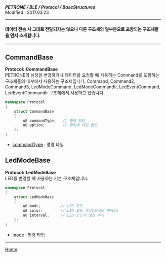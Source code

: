 ***PETRONE / BLE / Protocol / BaseStructures***<br>
Modified : 2017.03.23

---

#### 데이터 전송 시 그대로 전달되지는 않으나 다른 구조체의 일부분으로 포함되는 구조체들을 먼저 소개합니다.

---

**CommandBase**
-----------------
**Protocol::CommandBase**<br>
PETRONE의 설정을 변경하거나 데이터를 요청할 때 사용하는 Command를 포함하는 구조체들의 내부에서 사용하는 구조체입니다. Command, Command2, Command3, LedModeCommand, LedModeCommandIr, LedEventCommand, LedEventCommandIr 구조체에서 사용하고 있습니다.
```cpp
namespace Protocol
{
    struct CommandBase
    {
        u8 commandType;   // 명령 타입
        u8 option;        // 명령에 대한 옵션
    };
}
```
- [commandType](ble_protocol_definitions.md#CommandType) : 명령 타입


**LedModeBase**
-----------------
**Protocol::LedModeBase**<br>
LED를 변경할 때 사용하는 기본 구조체입니다.
```cpp
namespace Protocol
{
    struct LedModeBase
    {
        u8 mode;         // LED 모드
        u8 color;        // LED 모드 색상(팔레트 인덱스)
        u8 interval;     // LED 모드의 갱신 주기
    };
}
```
- [mode](ble_protocol_definitions.md#LightMode) : 명령 타입


---
[Home](README.md)

